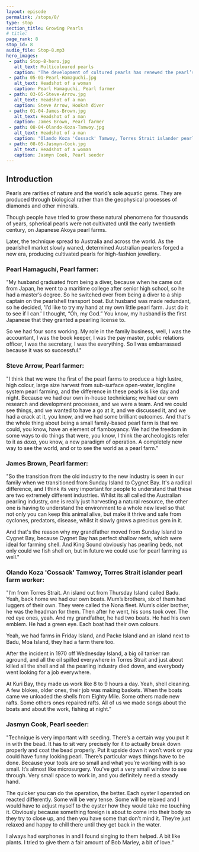 ```yaml
---
layout: episode
permalink: /stops/8/
type: stop
section_title: Growing Pearls
# title:
page_rank: 8
stop_id: 8
audio_file: Stop-8.mp3
hero_images:
 - path: Stop-8-hero.jpg
   alt_text: Multicoloured pearls
   caption: "The development of cultured pearls has renewed the pearl’s significance. Photo: Cygnet Bay Pearls"
 - path: 05-01-Pearl-Hamaguchi.jpg
   alt_text: Headshot of a woman
   caption: Pearl Hamaguchi, Pearl farmer
 - path: 03-05-Steve-Arrow.jpg
   alt_text: Headshot of a man
   caption: Steve Arrow, Hookah diver
 - path: 01-04-James-Brown.jpg
   alt_text: Headshot of a man
   caption: James Brown, Pearl farmer
 - path: 08-04-Olando-Koza-Tamwoy.jpg
   alt_text: Headshot of a man
   caption: "Olando Koza 'Cossack' Tamwoy, Torres Strait islander pearl farm worker"
 - path: 08-05-Jasmyn-Cook.jpg
   alt_text: Headshot of a woman
   caption: Jasmyn Cook, Pearl seeder
---
```


## Introduction

Pearls are rarities of nature and the world’s sole aquatic gems. They are produced
through biological rather than the geophysical processes of diamonds and other
minerals.

Though people have tried to grow these natural phenomena for thousands of years,
spherical pearls were not cultivated until the early twentieth century, on Japanese
Akoya pearl farms.

Later, the technique spread to Australia and across the world. As the pearlshell
market slowly waned, determined Australian pearlers forged a new era, producing
cultivated pearls for high-fashion jewellery.

### Pearl Hamaguchi, Pearl farmer: 

"My husband graduated from being a diver, because when he came out from Japan, he went to a maritime college after senior high school, so he had a master’s degree. So he switched over from being a diver to a ship captain on the pearlshell transport boat. But husband was made redundant, so he decided, 'I’d like to try my hand at my own little pearl farm. Just do it to see if I can.' I thought, “Oh, my God.” You know, my husband is the first Japanese that they granted a pearling license to.

So we had four sons working. My role in the family business, well, I was the accountant, I was the book keeper, I was the pay master, public relations officer, I was the secretary, I was the everything. So I was embarrassed because it was so successful."

### Steve Arrow, Pearl farmer:

"I think that we were the first of the pearl farms to produce a high lustre, high colour, large size harvest from sub-surface open-water, longline system pearl farming, and the difference in these pearls is like day and night. Because we had our own in-house technicians; we had our own research and development processes, and we were a team. And we could see things, and we wanted to have a go at it, and we discussed it, and we had a crack at it, you know, and we had some brilliant outcomes. And that's the whole thing about being a small family-based pearl farm is that we could, you know, have an element of flamboyancy. We had the freedom in some ways to do things that were, you know, I think the archeologists refer to it as *doxa*, you know, a new paradigm of operation. A completely new way to see the world, and or to see the world as a pearl farm."

### James Brown, Pearl farmer:

"So the transition from the old industry to the new industry is seen in our family when we transitioned from Sunday Island to Cygnet Bay. It's a radical difference, and I think its very important for people to understand that these are two extremely different industries. Whilst its all called the Australian pearling industry, one is really just harvesting a natural resource, the other one is having to understand the environment to a whole new level so that not only you can keep this animal alive, but make it thrive and safe from cyclones, predators, disease, whilst it slowly grows a precious gem in it.

And that's the reason why my grandfather moved from Sunday Island to Cygnet Bay, because Cygnet Bay has perfect shallow reefs, which were ideal for farming shell. And King Sound obviously has pearling beds, not only could we fish shell on, but in future we could use for pearl farming as well."

### Olando Koza 'Cossack' Tamwoy, Torres Strait islander pearl farm worker:

"I’m from Torres Strait. An island out from Thursday Island called Badu. Yeah, back home we had our own boats. Mum’s brothers, six of them had luggers of their own. They were called the Nona fleet. Mum’s older brother, he was the headman for them. Then after he went, his sons took over. The red eye ones, yeah. And my grandfather, he had two boats. He had his own emblem. He had a green eye. Each boat had their own colours.

Yeah, we had farms in Friday Island, and Packe Island and an island next to Badu, Moa Island, they had a farm there too.

After the incident in 1970 off Wednesday Island, a big oil tanker ran aground, and all the oil spilled everywhere in Torres Strait and just about killed all the shell and all the pearling industry died down, and everybody went looking for a job everywhere.

At Kuri Bay, they made us work like 8 to 9 hours a day. Yeah, shell cleaning. A few blokes, older ones, their job was making baskets. When the boats came we unloaded the shells from Eighty Mile. Some others made new rafts. Some others ones repaired rafts. All of us we made songs about the boats and about the work, fishing at night."

### Jasmyn Cook, Pearl seeder:

"Technique is very important with seeding. There’s a certain way you put it in with the bead. It has to sit very precisely for it to actually break down properly and coat the bead properly. Put it upside down it won’t work or you could have funny looking pearl. There’s particular ways things have to be done. Because your tools are so small and what you’re working with is so small. It’s almost like microsurgery. You've got a very small window to see through. Very small space to work in, and you definitely need a steady hand.

The quicker you can do the operation, the better. Each oyster I operated on reacted differently. Some will be very tense. Some will be relaxed and I would have to adjust myself to the oyster how they would take me touching it. Obviously because something foreign is about to come into their body so they try to close up, and then you have some that don’t mind it. They’re just relaxed and happy to chill there until they get back in the water.

I always had earphones in and I found singing to them helped. A bit like plants. I tried to give them a fair amount of Bob Marley, a bit of love."